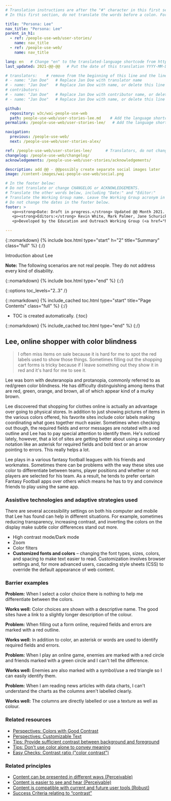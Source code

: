 ```yaml
---
# Translation instructions are after the "#" character in this first section. They are comments that do not show up in the web page. You do not need to translate the instructions after #.
# In this first section, do not translate the words before a colon. For example, do not translate "title:". Do translate the text after "title:".

title: "Persona: Lee"
nav_title: "Persona: Lee"
parent_in_h1:
  - ref: /people-use-web/user-stories/
    name: nav_title
  - ref: /people-use-web/
    name: nav_title

lang: en   # Change "en" to the translated-language shortcode from https://www.iana.org/assignments/language-subtag-registry/language-subtag-registry
last_updated: 2021-@@-@@   # Put the date of this translation YYYY-MM-DD (with month in the middle)

# translators:    # remove from the beginning of this line and the lines below: "# " (the hash sign and the space)
# - name: "Jan Doe"   # Replace Jan Doe with translator name
# - name: "Jan Doe"   # Replace Jan Doe with name, or delete this line if not multiple translators
# contributors:
# - name: "Jan Doe"   # Replace Jan Doe with contributor name, or delete this line if none
# - name: "Jan Doe"   # Replace Jan Doe with name, or delete this line if not multiple contributors

github:
  repository: w3c/wai-people-use-web
  path: people-use-web/user-stories-lee.md    # Add the language shortcode to the middle of the filename, for example: people-use-web/user-stories-lee.fr.md
permalink: /people-use-web/user-stories-lee/   # Add the language shortcode to the end, with no slash at end, for example: /people-use-web/user-stories-lee/fr

navigation:
  previous: /people-use-web/
  next: /people-use-web/user-stories-alex/

ref: /people-use-web/user-stories-lee/      # Translators, do not change this
changelog: /people-use-web/changelog/
acknowledgements: /people-use-web/user-stories/acknowledgements/

description: add @@ - @@possibly create separate social images later
image: /content-images/wai-people-use-web/social.png

# In the footer below:
# Do not translate or change CHANGELOG or ACKNOWLEDGEMENTS.
# Translate the other words below, including "Date:" and "Editor:"
# Translate the Working Group name. Leave the Working Group acronym in English.
# Do not change the dates in the footer below.
footer: >
   <p><strong>Date: Draft in progress.</strong> Updated @@ Month 2021. First published Month 20@@. CHANGELOG.</p>
   <p><strong>Editors:</strong> Kevin White, Mark Palmer, Jane Schurick, and <a href="https://www.w3.org/People/shadi/">Shadi Abou_Zahra</a>.  <strong>Contributors:</strong> @@name, @@name, and <a href="https://www.w3.org/groups/wg/eowg/participants">participants of EOWG</a>. ACKNOWLEDGEMENTS lists past editors and additional contributors.</p>
   <p>Developed by the Education and Outreach Working Group (<a href="http://www.w3.org/WAI/EO/">EOWG</a>). Previously developed with the <a href="https://www.w3.org/WAI/EO/2008/wai-age-tf">WAI-AGE Task Force</a>, with support of the <a href="https://www.w3.org/WAI/WAI-AGE/">WAI-AGE Project</a>.</p>

---
```


{::nomarkdown}
{% include box.html type="start" h="2" title="Summary" class="full" %}
{:/}

Introduction about Lee

**Note:** The following scenarios are not real people. They do not address every kind of disability.

{::nomarkdown}
{% include box.html type="end" %}
{:/}


{::options toc_levels="2..3" /}

{::nomarkdown}
{% include_cached toc.html type="start" title="Page Contents" class="full" %}
{:/}

-   TOC is created automatically.
{:toc}

{::nomarkdown}
{% include_cached toc.html type="end" %}
{:/}

## Lee, online shopper with color blindness

> I often miss items on sale because it is hard for me to spot the red labels used to show those things. Sometimes filling out the shopping cart forms is tricky because if I leave something out they show it in red and it's hard for me to see it.

Lee was born with deuteranopia and protanopia, commonly referred to as red/green color blindness. He has difficulty distinguishing among items that are red, green, orange, and brown, all of which appear kind of a murky brown.

Lee discovered that shopping for clothes online is actually an advantage over going to physical stores. In addition to just showing pictures of items in the various colors offered, his favorite sites include color labels making coordinating what goes together much easier. Sometimes when checking out though, the required fields and error messages are notated with a red outline and Lee has to pay special attention to identify them. He's noticed lately, however, that a lot of sites are getting better about using a secondary notation like an asterisk for required fields and bold text or an arrow pointing to errors. This really helps a lot.

Lee plays in a various fantasy football leagues with his friends and workmates. Sometimes there can be problems with the way these sites use color to differentiate between teams, player positions and whether or not players are selected for his team. As a result, he tends to prefer certain Fantasy Football apps over others which means he has to try and convince friends to play using the same app.

### Assistive technologies and adaptive strategies used

There are several accessibility settings on both his computer and mobile that Lee has found can help in different situations. For example, sometimes reducing transparency, increasing contrast, and inverting the colors on the display make subtle color differences stand out more.

* High contrast mode/Dark mode
* Zoom
* Color filters
* **Customized fonts and colors** – changing the font types, sizes, colors, and spacing to make text easier to read. Customization involves browser settings and, for more advanced users, cascading style sheets (CSS) to override the default appearance of web content.

### Barrier examples

**Problem:** When I select a color choice there is nothing to help me differentiate between the colors.

**Works well:** Color choices are shown with a descriptive name. The good sites have a link to a slightly longer description of the colour.

**Problem:** When filling out a form online, required fields and errors are marked with a red outline. 

**Works well:** In addition to color, an asterisk or words are used to identify required fields and errors.

**Problem:** When I play an online game, enemies are marked with a red circle and friends marked with a green circle and I can't tell the difference.

**Works well:** Enemies are also marked with a symbol/use a red triangle so I can easily identify them.

**Problem:** When I am reading news articles with data charts, I can't understand the charts as the columns aren't labelled clearly.

**Works well:** The columns are directly labelled or use a texture as well as colour.

### Related resources

* [Perspectives: Colors with Good Contrast](https://www.w3.org/WAI/perspective-videos/contrast/)
* [Perspectives: Customizable Text](https://www.w3.org/WAI/perspective-videos/customizable/)
* [Tips: Provide sufficient contrast between background and foreground](https://www.w3.org/WAI/tips/designing/#provide-sufficient-contrast-between-foreground-and-background)
* [Tips: Don't use color alone to convey meaning](https://www.w3.org/WAI/tips/designing/#dont-use-color-alone-to-convey-information)
* [Easy Checks: Contrast ratio ("color contrast")](https://www.w3.org/WAI/test-evaluate/preliminary/#contrast)

### Related principles

* [Content can be presented in different ways (Perceivable)](https://www.w3.org/WAI/fundamentals/accessibility-principles/#adaptable)
* [Content is easier to see and hear (Perceivable)](https://www.w3.org/WAI/fundamentals/accessibility-principles/#distinguishable)
* [Content is compatible with current and future user tools (Robust)](https://www.w3.org/WAI/fundamentals/accessibility-principles/#compatible)
* [Success Criteria relating to “contrast”](https://www.w3.org/WAI/WCAG21/quickref/?tags=contrast)
